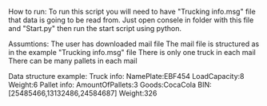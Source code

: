 How to run:
To run this script you will need to have "Trucking info.msg" file that data is going to be read from. Just open consele in folder with this file and "Start.py" then run the start script using python.

Assumtions:
The user has downloaded mail file
The mail file is structured as in the example "Trucking info.msg" file
There is only one truck in each mail
There can be many pallets in each mail


Data structure example: 
Truck info: 
NamePlate:EBF454 
LoadCapacity:8 
Weight:6 
Pallet info: 
AmountOfPallets:3 
Goods:CocaCola 
BIN:[25485466,13132486,24584687] 
Weight:326 
